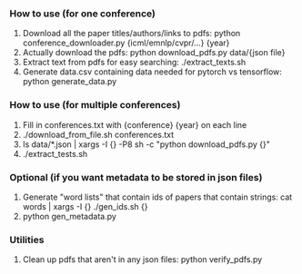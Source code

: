 ### How to use (for one conference)
1. Download all the paper titles/authors/links to pdfs: python conference_downloader.py {icml/emnlp/cvpr/...} {year}
2. Actually download the pdfs: python download_pdfs.py data/{json file}
3. Extract text from pdfs for easy searching: ./extract_texts.sh
4. Generate data.csv containing data needed for pytorch vs tensorflow: python generate_data.py

### How to use (for multiple conferences)
1. Fill in conferences.txt with {conference} {year} on each line
2. ./download_from_file.sh conferences.txt
3. ls data/*.json | xargs -I {} -P8 sh -c "python download_pdfs.py {}"
4. ./extract_tests.sh

### Optional (if you want metadata to be stored in json files)
1. Generate "word lists" that contain ids of papers that contain strings: cat words | xargs -I {} ./gen_ids.sh {}
2. python gen_metadata.py

### Utilities
1. Clean up pdfs that aren't in any json files: python verify_pdfs.py
